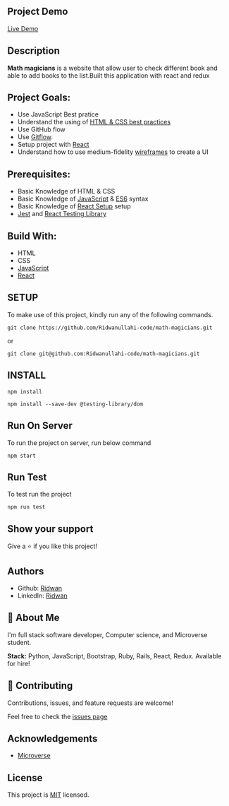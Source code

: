 ## **Project Demo**
[Live Demo](https://react-bookstore-app1.netlify.app/)

## **Description**
**Math magicians** is a website that allow user to check different book and able to add books to the list.Built this application with react and redux

## **Project Goals:**
- Use JavaScript Best pratice
- Understand the using of [HTML & CSS best practices](https://github.com/microverseinc/curriculum-html-css/blob/main/articles/html_css_best_practices.md)
- Use GitHub flow
- Use [Gitflow](https://github.com/microverseinc/curriculum-transversal-skills/blob/main/git-github/gitflow.md).
- Setup project with [React](https://github.com/microverseinc/curriculum-react-redux/blob/main/math-magicians/lessons/what_is_react.md)
- Understand how to use medium-fidelity [wireframes](https://github.com/microverseinc/curriculum-react-redux/blob/main/math-magicians/sneak_peek.md) to create a UI


## **Prerequisites:**
- Basic Knowledge of HTML & CSS
- Basic Knowledge of [JavaScript](https://developer.mozilla.org/en-US/docs/Web/JavaScript) & [ES6](https://github.com/microverseinc/curriculum-javascript/blob/main/todo-list/lessons/lesson_es6-what_is_it_about.md) syntax
- Basic Knowledge of [React Setup](https://reactjs.org/docs/getting-started.html) setup
- [Jest](https://jestjs.io/docs/getting-started) and [React Testing Library ](https://testing-library.com/docs/react-testing-library/example-intro)

## **Build With:**

- HTML
- CSS
- [JavaScript](https://developer.mozilla.org/en-US/docs/Web/JavaScript)
- [React]((https://github.com/microverseinc/curriculum-javascript/blob/main/todo-list/lessons/webpack_v1_1.md))


## **SETUP**

To make use of this project, kindly run any of the following commands.

```
git clone https://github.com/Ridwanullahi-code/math-magicians.git
```

or

```
git clone git@github.com:Ridwanullahi-code/math-magicians.git
```
## **INSTALL**
```
npm install
```
```
npm install --save-dev @testing-library/dom
```
## **Run On Server**
To run the project on server, run below command

```
npm start
```
## **Run Test**
To test run the project

```
npm run test
```
## **Show your support**

Give a ⭐️ if you like this project!

## **Authors**

- Github: [Ridwan](https://github.com/Ridwanullahi-code)
- LinkedIn: [Ridwan](https://www.linkedin.com/in/ajayi-ridwan-2a1515199/)

## 🚀 **About Me**

I'm full stack software developer, Computer science, and Microverse student.

**Stack:** Python, JavaScript, Bootstrap, Ruby, Rails, React, Redux. Available for hire!
## 🤝 **Contributing**
Contributions, issues, and feature requests are welcome!

Feel free to check the [issues page](https://github.com/Ridwanullahi-code/math-magicians/issues/)
## **Acknowledgements**

- [Microverse](https://www.microverse.org/)

## **License**

This project is [MIT](https://choosealicense.com/licenses/mit/LICENSE) licensed.
